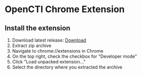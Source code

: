 # OpenCTI Chrome Extension

## Install the extension 

1. Download latest release: [Download](https://github.com/rguignard/opencti-chrome-extension/releases/download/1.0.0/opencti-chrome-extension.zip)
2. Extract zip archive 
3. Navigate to chrome://extensions in Chrome
4. On the top right, check the checkbox for "Developer mode"
5. Click "Load unpacked extension..."
6. Select the directory where you extracted the archive
